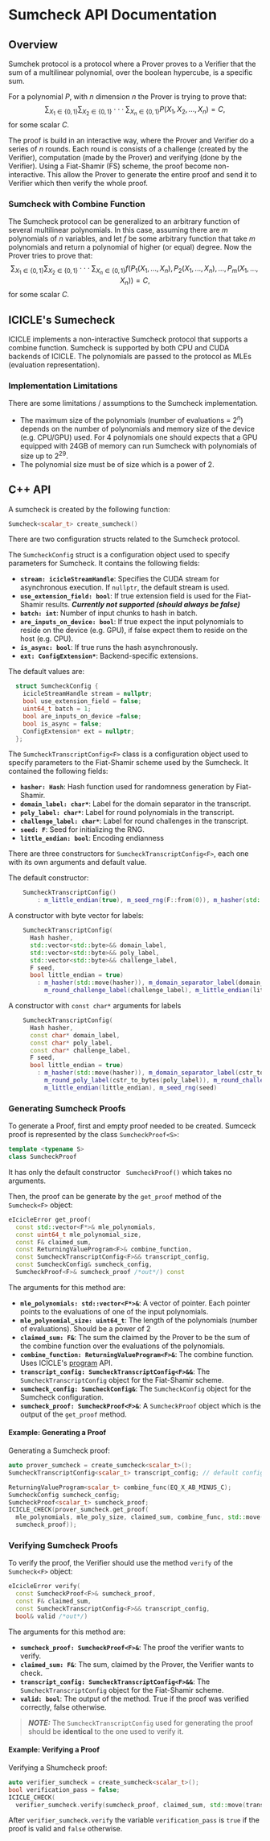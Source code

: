 # Sumcheck API Documentation

## Overview
Sumchek protocol is a protocol where a Prover proves to a Verifier that the sum of a multilinear polynomial, over the boolean hypercube, is a specific sum.

For a polynomial $P$, with $n$ dimension $n$ the Prover is trying to prove that:
$$
\sum_{X_1 \in \{0, 1\}}\sum_{X_2 \in \{0, 1\}}\cdot\cdot\cdot\sum_{X_n \in \{0, 1\}} P(X_1, X_2,..., X_n) = C,
$$
for some scalar $C$.

The proof is build in an interactive way, where the Prover and Verifier do a series of $n$ rounds. Each round is consists of a challenge (created by the Verifier), computation (made by the Prover) and verifying (done by the Verifier). Using a Fiat-Shamir (FS) scheme, the proof become non-interactive. This allow the Prover to generate the entire proof and send it to Verifier which then verify the whole proof.

### Sumcheck with Combine Function
The Sumcheck protocol can be generalized to an arbitrary function of several multilinear polynomials. In this case, assuming there are $m$ polynomials of $n$ variables, and let $f$ be some arbitrary function that take $m$ polynomials and return a polynomial of higher (or equal) degree. Now the Prover tries to prove that:
$$
\sum_{X_1 \in \{0, 1\}}\sum_{X_2 \in \{0, 1\}}\cdot\cdot\cdot\sum_{X_n \in \{0, 1\}} f\left(P_1(X_1, ..., X_n), P_2(X_1, ..., X_n), ..., P_m(X_1, ..., X_n)\right) = C,
$$
for some scalar $C$.

## ICICLE's Sumecheck
ICICLE implements a non-interactive Sumcheck protocol that supports a combine function. Sumcheck is supported by both CPU and CUDA backends of ICICLE. The polynomials are passed to the protocol as MLEs (evaluation representation).

### Implementation Limitations

There are some limitations / assumptions to the Sumcheck implementation.

- The maximum size of the polynomials (number of evaluations = $2^n$) depends on the number of polynomials and memory size of the device (e.g. CPU/GPU) used. For 4 polynomials one should expects that a GPU equipped with 24GB of memory can run Sumcheck with polynomials of size up to $2^{29}$.
- The polynomial size must be of size which is a power of 2.


## C++ API
A sumcheck is created by the following function:
```cpp
Sumcheck<scalar_t> create_sumcheck()
```

There are two configuration structs related to the Sumcheck protocol.

The `SumcheckConfig` struct is a configuration object used to specify parameters for Sumcheck. It contains the following fields:
- **`stream: icicleStreamHandle`**: Specifies the CUDA stream for asynchronous execution. If `nullptr`, the default stream is used.
- **`use_extension_field: bool`**: If true extension field is used for the Fiat-Shamir results. ***Currently not supported (should always be false)***
- **`batch: int`**: Number of input chunks to hash in batch.
- **`are_inputs_on_device: bool`**: If true expect the input polynomials to reside on the device (e.g. GPU), if false expect them to reside on the host (e.g. CPU).
- **`is_async: bool`**: If true runs the hash asynchronously.
- **`ext: ConfigExtension*`**: Backend-specific extensions.

The default values are:
```cpp
  struct SumcheckConfig {
    icicleStreamHandle stream = nullptr;
    bool use_extension_field = false;
    uint64_t batch = 1;
    bool are_inputs_on_device =false;
    bool is_async = false;
    ConfigExtension* ext = nullptr;
  };
```

The `SumcheckTranscriptConfig<F>` class is a configuration object used to specify parameters to the Fiat-Shamir scheme used by the Sumcheck. It contained the following fields:
- **`hasher: Hash`**: Hash function used for randomness generation by Fiat-Shamir.
- **`domain_label: char*`**: Label for the domain separator in the transcript.
- **`poly_label: char*`**: Label for round polynomials in the transcript.
- **`challenge_label: char*`**: Label for round challenges in the transcript.
- **`seed: F`**: Seed for initializing the RNG.
- **`little_endian: bool`**: Encoding endianness

There are three constructors for `SumcheckTranscriptConfig<F>`, each one with its own arguments and default value.

The default constructor:
```cpp
    SumcheckTranscriptConfig()
        : m_little_endian(true), m_seed_rng(F::from(0)), m_hasher(std::move(create_keccak_256_hash()))
```

A constructor with byte vector for labels:
```cpp
    SumcheckTranscriptConfig(
      Hash hasher,
      std::vector<std::byte>&& domain_label,
      std::vector<std::byte>&& poly_label,
      std::vector<std::byte>&& challenge_label,
      F seed,
      bool little_endian = true)
        : m_hasher(std::move(hasher)), m_domain_separator_label(domain_label), m_round_poly_label(poly_label),
          m_round_challenge_label(challenge_label), m_little_endian(little_endian), m_seed_rng(seed)
```
A constructor with `const char*` arguments for labels
```cpp
    SumcheckTranscriptConfig(
      Hash hasher,
      const char* domain_label,
      const char* poly_label,
      const char* challenge_label,
      F seed,
      bool little_endian = true)
        : m_hasher(std::move(hasher)), m_domain_separator_label(cstr_to_bytes(domain_label)),
          m_round_poly_label(cstr_to_bytes(poly_label)), m_round_challenge_label(cstr_to_bytes(challenge_label)),
          m_little_endian(little_endian), m_seed_rng(seed)
```

### Generating Sumcheck Proofs
To generate a Proof, first and empty proof needed to be created. Sumceck proof is represented by the class `SumcheckProof<S>`:

```cpp
template <typename S>
class SumcheckProof
```

It has only the default constructor ` SumcheckProof()` which takes no arguments.

Then, the proof can be generate by the `get_proof` method of the `Sumcheck<F>` object:
```cpp
eIcicleError get_proof(
  const std::vector<F*>& mle_polynomials,
  const uint64_t mle_polynomial_size,
  const F& claimed_sum,
  const ReturningValueProgram<F>& combine_function,
  const SumcheckTranscriptConfig<F>&& transcript_config,
  const SumcheckConfig& sumcheck_config,
  SumcheckProof<F>& sumcheck_proof /*out*/) const
```

The arguments for this method are:
- **`mle_polynomials: std::vector<F*>&`**: A vector of pointer. Each pointer points to the evaluations of one of the input polynomials.
- **`mle_polynomial_size: uint64_t`**: The length of the polynomials (number of evaluations). Should be a power of 2
- **`claimed_sum: F&`**: The sum the claimed by the Prover to be the sum of the combine function over the evaluations of the polynomials.
- **`combine_function: ReturningValueProgram<F>&`**: The combine function. Uses ICICLE's [program](program.md) API.
- **`transcript_config: SumcheckTranscriptConfig<F>&&`**: The `SumcheckTranscriptConfig` object for the Fiat-Shamir scheme.
- **`sumcheck_config: SumcheckConfig&`**: The `SumcheckConfig` object for the Sumcheck configuration.
- **`sumcheck_proof: SumcheckProof<F>&`**: A `SumcheckProof` object which is the output of the `get_proof` method.

#### Example: Generating a Proof

Generating a Sumcheck proof:

```cpp
auto prover_sumcheck = create_sumcheck<scalar_t>();
SumcheckTranscriptConfig<scalar_t> transcript_config; // default configuration

ReturningValueProgram<scalar_t> combine_func(EQ_X_AB_MINUS_C);
SumcheckConfig sumcheck_config;
SumcheckProof<scalar_t> sumcheck_proof;
ICICLE_CHECK(prover_sumcheck.get_proof(
  mle_polynomials, mle_poly_size, claimed_sum, combine_func, std::move(transcript_config), sumcheck_config,
  sumcheck_proof));
```

### Verifying Sumcheck Proofs

To verify the proof, the Verifier should use the method `verify` of the `Sumcheck<F>` object:

```cpp
eIcicleError verify(
  const SumcheckProof<F>& sumcheck_proof,
  const F& claimed_sum,
  const SumcheckTranscriptConfig<F>&& transcript_config,
  bool& valid /*out*/)
```

The arguments for this method are:
- **`sumcheck_proof: SumcheckProof<F>&`**: The proof the verifier wants to verify.
- **`claimed_sum: F&`**: The sum, claimed by the Prover, the Verifier wants to check.
- **`transcript_config: SumcheckTranscriptConfig<F>&&`**: The `SumcheckTranscriptConfig` object for the Fiat-Shamir scheme.
- **`valid: bool`**: The output of the method. True if the proof was verified correctly, false otherwise.

> **_NOTE:_**  The `SumcheckTranscriptConfig` used for generating the proof should be **identical** to the one used to verify it.

#### Example: Verifying a Proof

Verifying a Shumcheck proof:

```cpp
auto verifier_sumcheck = create_sumcheck<scalar_t>();
bool verification_pass = false;
ICICLE_CHECK(
  verifier_sumcheck.verify(sumcheck_proof, claimed_sum, std::move(transcript_config), verification_pass));
```

After `verifier_sumcheck.verify` the variable `verification_pass` is `true` if the proof is valid and `false` otherwise.
